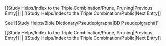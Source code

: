 [[Study Helps/Index to the Triple Combination/Prune, Pruning|Previous Entry]]  ||  [[Study Helps/Index to the Triple Combination/Public|Next Entry]]

 See [[Study Helps/Bible Dictionary/Pseudepigrapha|BD Pseudepigrapha]]

[[Study Helps/Index to the Triple Combination/Prune, Pruning|Previous Entry]]  ||  [[Study Helps/Index to the Triple Combination/Public|Next Entry]]
